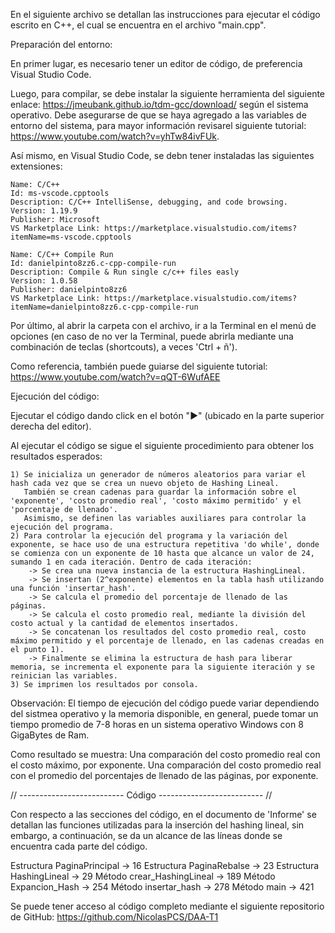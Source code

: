 En el siguiente archivo se detallan las instrucciones para ejecutar el código escrito en C++, el cual se encuentra en el archivo "main.cpp".

Preparación del entorno:

En primer lugar, es necesario tener un editor de código, de preferencia Visual Studio Code.

Luego, para compilar, se debe instalar la siguiente herramienta del siguiente enlace: https://jmeubank.github.io/tdm-gcc/download/ según el sistema operativo. 
Debe asegurarse de que se haya agregado a las variables de entorno del sistema, para mayor información revisarel siguiente tutorial: https://www.youtube.com/watch?v=yhTw84ivFUk.

Así mismo, en Visual Studio Code, se debn tener instaladas las siguientes extensiones:

    Name: C/C++
    Id: ms-vscode.cpptools
    Description: C/C++ IntelliSense, debugging, and code browsing.
    Version: 1.19.9
    Publisher: Microsoft
    VS Marketplace Link: https://marketplace.visualstudio.com/items?itemName=ms-vscode.cpptools

    Name: C/C++ Compile Run
    Id: danielpinto8zz6.c-cpp-compile-run
    Description: Compile & Run single c/c++ files easly
    Version: 1.0.58
    Publisher: danielpinto8zz6
    VS Marketplace Link: https://marketplace.visualstudio.com/items?itemName=danielpinto8zz6.c-cpp-compile-run

Por último, al abrir la carpeta con el archivo, ir a la Terminal en el menú de opciones (en caso de no ver la Terminal, puede abrirla mediante una combinación de teclas (shortcouts), a veces 'Ctrl + ñ').

Como referencia, también puede guiarse del siguiente tutorial: https://www.youtube.com/watch?v=qQT-6WufAEE

Ejecución del código:

Ejecutar el código dando click en el botón "▶" (ubicado en la parte superior derecha del editor).

Al ejecutar el código se sigue el siguiente procedimiento para obtener los resultados esperados:

    1) Se inicializa un generador de números aleatorios para variar el hash cada vez que se crea un nuevo objeto de Hashing Lineal.
       También se crean cadenas para guardar la información sobre el 'exponente', 'costo promedio real', 'costo máximo permitido' y el 'porcentaje de llenado'.
       Asimismo, se definen las variables auxiliares para controlar la ejecución del programa.
    2) Para controlar la ejecución del programa y la variación del exponente, se hace uso de una estructura repetitiva 'do while', donde se comienza con un exponente de 10 hasta que alcance un valor de 24, sumando 1 en cada iteración. Dentro de cada iteración:
        -> Se crea una nueva instancia de la estructura HashingLineal.
        -> Se insertan (2^exponente) elementos en la tabla hash utilizando una función 'insertar_hash'.
        -> Se calcula el promedio del porcentaje de llenado de las páginas.
        -> Se calcula el costo promedio real, mediante la división del costo actual y la cantidad de elementos insertados.
        -> Se concatenan los resultados del costo promedio real, costo máximo permitido y el porcentaje de llenado, en las cadenas creadas en el punto 1).
        -> Finalmente se elimina la estructura de hash para liberar memoria, se incrementa el exponente para la siguiente iteración y se reinician las variables.
    3) Se imprimen los resultados por consola.

Observación: El tiempo de ejecución del código puede variar dependiendo del sistmea operativo y la memoria disponible, en general, puede tomar un tiempo promedio de 7-8 horas en un sistema operativo Windows con 8 GigaBytes de Ram.

Como resultado se muestra:
Una comparación del costo promedio real con el costo máximo, por exponente.
Una comparación del costo promedio real con el promedio del porcentajes de llenado de las páginas, por exponente.

// -------------------------- Código -------------------------- //

Con respecto a las secciones del código, en el documento de 'Informe' se detallan las funciones utilizadas para la inserción del hashing lineal, sin embargo, a continuación, se da un alcance de las líneas donde se encuentra cada parte del código.

Estructura PaginaPrincipal -> 16
Estructura PaginaRebalse -> 23
Estructura HashingLineal -> 29
Método crear_HashingLineal -> 189
Método Expancion_Hash -> 254
Método insertar_hash -> 278
Método main -> 421

Se puede tener acceso al código completo mediante el siguiente repositorio de GitHub: https://github.com/NicolasPCS/DAA-T1
